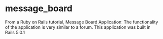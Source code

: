 # message_board
From a Ruby on Rails tutorial, Message Board Application: The functionality of the application is very similar to a forum. This application was built in Rails 5.0.1
